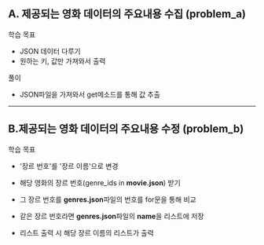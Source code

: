 ## A. 제공되는 영화 데이터의 주요내용 수집 (problem_a)

학습 목표
* JSON 데이터 다루기
* 원하는 키, 값만 가져와서 출력

풀이
* JSON파일을 가져와서 get메소드를 통해 값 추출
---
## B.제공되는 영화 데이터의 주요내용 수정 (problem_b)

학습 목표
* '장르 번호'를 '장르 이름'으로 변경 


* 해당 영화의 장르 번호(genre_ids in **movie.json**) 받기
* 그 장르 번호를 **genres.json**파일의 번호를 for문을 통해 비교
* 같은 장르 번호라면 **genres.json**파일의 **name**을 리스트에 저장
* 리스트 출력 시 해당 장르 이름의 리스트가 출력
